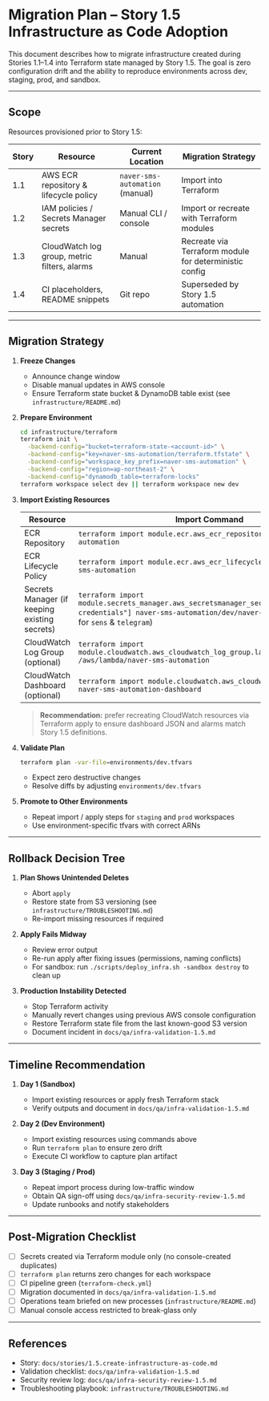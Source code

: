 # Migration Plan – Story 1.5 Infrastructure as Code Adoption

This document describes how to migrate infrastructure created during Stories 1.1–1.4 into Terraform state managed by Story 1.5. The goal is zero configuration drift and the ability to reproduce environments across dev, staging, prod, and sandbox.

---

## Scope

Resources provisioned prior to Story 1.5:

| Story | Resource | Current Location | Migration Strategy |
|-------|----------|------------------|--------------------|
| 1.1   | AWS ECR repository & lifecycle policy | `naver-sms-automation` (manual) | Import into Terraform |
| 1.2   | IAM policies / Secrets Manager secrets | Manual CLI / console | Import or recreate with Terraform modules |
| 1.3   | CloudWatch log group, metric filters, alarms | Manual | Recreate via Terraform module for deterministic config |
| 1.4   | CI placeholders, README snippets | Git repo | Superseded by Story 1.5 automation |

---

## Migration Strategy

1. **Freeze Changes**
   - Announce change window
   - Disable manual updates in AWS console
   - Ensure Terraform state bucket & DynamoDB table exist (see `infrastructure/README.md`)

2. **Prepare Environment**
   ```bash
   cd infrastructure/terraform
   terraform init \
     -backend-config="bucket=terraform-state-<account-id>" \
     -backend-config="key=naver-sms-automation/terraform.tfstate" \
     -backend-config="workspace_key_prefix=naver-sms-automation" \
     -backend-config="region=ap-northeast-2" \
     -backend-config="dynamodb_table=terraform-locks"
   terraform workspace select dev || terraform workspace new dev
   ```

3. **Import Existing Resources**

   | Resource | Import Command |
   |----------|----------------|
   | ECR Repository | `terraform import module.ecr.aws_ecr_repository.main naver-sms-automation` |
   | ECR Lifecycle Policy | `terraform import module.ecr.aws_ecr_lifecycle_policy.main naver-sms-automation` |
   | Secrets Manager (if keeping existing secrets) | `terraform import module.secrets_manager.aws_secretsmanager_secret.secrets["naver-credentials"] naver-sms-automation/dev/naver-credentials` (repeat for `sens` & `telegram`) |
   | CloudWatch Log Group (optional) | `terraform import module.cloudwatch.aws_cloudwatch_log_group.lambda /aws/lambda/naver-sms-automation` |
   | CloudWatch Dashboard (optional) | `terraform import module.cloudwatch.aws_cloudwatch_dashboard.main naver-sms-automation-dashboard` |

   > **Recommendation:** prefer recreating CloudWatch resources via Terraform apply to ensure dashboard JSON and alarms match Story 1.5 definitions.

4. **Validate Plan**
   ```bash
   terraform plan -var-file=environments/dev.tfvars
   ```
   - Expect zero destructive changes
   - Resolve diffs by adjusting `environments/dev.tfvars`

5. **Promote to Other Environments**
   - Repeat import / apply steps for `staging` and `prod` workspaces
   - Use environment-specific tfvars with correct ARNs

---

## Rollback Decision Tree

1. **Plan Shows Unintended Deletes**
   - Abort `apply`
   - Restore state from S3 versioning (see `infrastructure/TROUBLESHOOTING.md`)
   - Re-import missing resources if required

2. **Apply Fails Midway**
   - Review error output
   - Re-run apply after fixing issues (permissions, naming conflicts)
   - For sandbox: run `./scripts/deploy_infra.sh -sandbox destroy` to clean up

3. **Production Instability Detected**
   - Stop Terraform activity
   - Manually revert changes using previous AWS console configuration
   - Restore Terraform state file from the last known-good S3 version
   - Document incident in `docs/qa/infra-validation-1.5.md`

---

## Timeline Recommendation

1. **Day 1 (Sandbox)**
   - Import existing resources or apply fresh Terraform stack
   - Verify outputs and document in `docs/qa/infra-validation-1.5.md`

2. **Day 2 (Dev Environment)**
   - Import existing resources using commands above
   - Run `terraform plan` to ensure zero drift
   - Execute CI workflow to capture plan artifact

3. **Day 3 (Staging / Prod)**
   - Repeat import process during low-traffic window
   - Obtain QA sign-off using `docs/qa/infra-security-review-1.5.md`
   - Update runbooks and notify stakeholders

---

## Post-Migration Checklist

- [ ] Secrets created via Terraform module only (no console-created duplicates)
- [ ] `terraform plan` returns zero changes for each workspace
- [ ] CI pipeline green (`terraform-check.yml`)
- [ ] Migration documented in `docs/qa/infra-validation-1.5.md`
- [ ] Operations team briefed on new processes (`infrastructure/README.md`)
- [ ] Manual console access restricted to break-glass only

---

## References

- Story: `docs/stories/1.5.create-infrastructure-as-code.md`
- Validation checklist: `docs/qa/infra-validation-1.5.md`
- Security review log: `docs/qa/infra-security-review-1.5.md`
- Troubleshooting playbook: `infrastructure/TROUBLESHOOTING.md`

